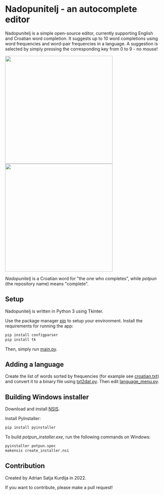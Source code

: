 # Nadopunitelj - an autocomplete editor

Nadopunitelj is a simple open-source editor, currently supporting English and Croatian word completion.
It suggests up to 10 word completions using word frequencies and word-pair frequencies in a language.
A suggestion is selected by simply pressing the corresponding key from 0 to 9 - no mouse!

<span>
<img src="https://blogaritam.files.wordpress.com/2022/07/en_example.png" width="350">
<img src="https://blogaritam.files.wordpress.com/2022/07/hr_example.png" width="350">
</span>

<em>Nadopunitelj</em> is a Croatian word for "the one who completes", while <em>potpun</em> (the repository name) means "complete".

## Setup

Nadopunitelj is written in Python 3 using Tkinter.

Use the package manager [pip](https://pip.pypa.io/en/stable) to setup your environment.
Install the requirements for running the app:

```bash
pip install configparser
pip install tk
```

Then, simply run [main.py](./main.py).

## Adding a language

Create the list of words sorted by frequencies (for example see [croatian.txt](./dictionaries/croatian.txt))
and convert it to a binary file using [txt2dat.py](./dictionaries/txt2dat.py). Then edit [language_menu.py](./language_menu.py).

## Building Windows installer

Download and install [NSIS](https://nsis.sourceforge.io/Download).

Install PyInstaller:

```bash
pip install pyinstaller
```

To build <em>potpun_installer.exe</em>, run the following commands on Windows:

```bash
pyinstaller potpun.spec
makensis create_installer.nsi
```

## Contribution

Created by Adrian Satja Kurdija in 2022.

If you want to contribute, please make a pull request!
